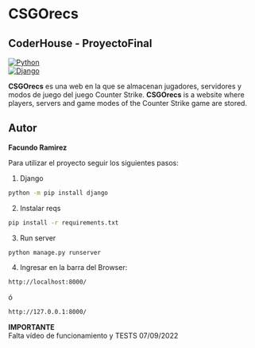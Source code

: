 # CSGOrecs
## CoderHouse - ProyectoFinal 

 [![Python][Python.js]][Python-url] \
 [![Django][Django.js]][Django-url]
 
**CSGOrecs** es una web en la que se almacenan jugadores, servidores y modos de juego del juego Counter Strike.
**CSGOrecs** is a website where players, servers and game modes of the Counter Strike game are stored.
 
 
 
## Autor
<b>Facundo Ramirez</b>
 
 
Para utilizar el proyecto seguir los siguientes pasos:
<br>
1. Django
```bash
python -m pip install django
```
2. Instalar reqs
```bash
pip install -r requirements.txt
```

3. Run server
```bash  
python manage.py runserver
```
4. Ingresar en la barra del Browser:
  ```bash  
http://localhost:8000/
```
ó
  ```bash  
http://127.0.0.1:8000/
```
**IMPORTANTE**
<br>
Falta vídeo de funcionamiento y TESTS 07/09/2022

<!-- MARKDOWN LINKS & IMAGES -->
<!-- https://www.markdownguide.org/basic-syntax/#reference-style-links -->
[Python.js]: https://img.shields.io/badge/Python-20232A?style=for-the-badge&logo=python&logoColor=lightgrey
[Python-url]: https://www.python.org/
[Django.js]: https://img.shields.io/badge/Django-20232A?style=for-the-badge
[Django-url]: https://www.djangoproject.com/
